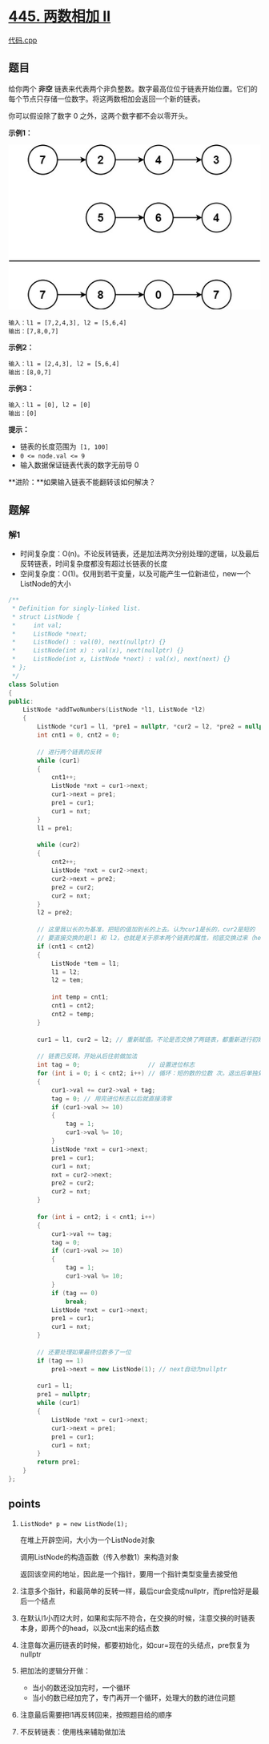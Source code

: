 # [445. 两数相加 II](https://leetcode.cn/problems/add-two-numbers-ii/)

[代码.cpp](./445.cpp)  

## 题目



给你两个 **非空** 链表来代表两个非负整数。数字最高位位于链表开始位置。它们的每个节点只存储一位数字。将这两数相加会返回一个新的链表。

你可以假设除了数字 0 之外，这两个数字都不会以零开头。

 

**示例1：**

![img](./assets/1626420025-fZfzMX-image.png)

```
输入：l1 = [7,2,4,3], l2 = [5,6,4]
输出：[7,8,0,7]
```

**示例2：**

```
输入：l1 = [2,4,3], l2 = [5,6,4]
输出：[8,0,7]
```

**示例3：**

```
输入：l1 = [0], l2 = [0]
输出：[0]
```

 

**提示：**

- 链表的长度范围为` [1, 100]`
- `0 <= node.val <= 9`
- 输入数据保证链表代表的数字无前导 0

 

**进阶：**如果输入链表不能翻转该如何解决？

## 题解

### 解1

- 时间复杂度：O(n)。不论反转链表，还是加法两次分别处理的逻辑，以及最后反转链表，时间复杂度都没有超过长链表的长度
- 空间复杂度：O(1)。仅用到若干变量，以及可能产生一位新进位，new一个ListNode的大小

```cpp
/**
 * Definition for singly-linked list.
 * struct ListNode {
 *     int val;
 *     ListNode *next;
 *     ListNode() : val(0), next(nullptr) {}
 *     ListNode(int x) : val(x), next(nullptr) {}
 *     ListNode(int x, ListNode *next) : val(x), next(next) {}
 * };
 */
class Solution
{
public:
    ListNode *addTwoNumbers(ListNode *l1, ListNode *l2)
    {
        ListNode *cur1 = l1, *pre1 = nullptr, *cur2 = l2, *pre2 = nullptr;
        int cnt1 = 0, cnt2 = 0;

        // 进行两个链表的反转
        while (cur1)
        {
            cnt1++;
            ListNode *nxt = cur1->next;
            cur1->next = pre1;
            pre1 = cur1;
            cur1 = nxt;
        }
        l1 = pre1;

        while (cur2)
        {
            cnt2++;
            ListNode *nxt = cur2->next;
            cur2->next = pre2;
            pre2 = cur2;
            cur2 = nxt;
        }
        l2 = pre2;

        // 这里我以长的为基准，把短的值加到长的上去。认为cur1是长的，cur2是短的
        // 要直接交换的是l1 和 l2，也就是关于原本两个链表的属性，彻底交换过来（head 和 length）
        if (cnt1 < cnt2)
        {
            ListNode *tem = l1;
            l1 = l2;
            l2 = tem;

            int temp = cnt1;
            cnt1 = cnt2;
            cnt2 = temp;
        }

        cur1 = l1, cur2 = l2; // 重新赋值。不论是否交换了两链表，都重新进行初始化，开始从反转后的头往前走，进行加法

        // 链表已反转。开始从后往前做加法
        int tag = 0;                   // 设置进位标志
        for (int i = 0; i < cnt2; i++) // 循环：短的数的位数 次。退出后单独处理l1剩余的进位问题
        {
            cur1->val += cur2->val + tag;
            tag = 0; // 用完进位标志以后就直接清零
            if (cur1->val >= 10)
            {
                tag = 1;
                cur1->val %= 10;
            }
            ListNode *nxt = cur1->next;
            pre1 = cur1;
            cur1 = nxt;
            nxt = cur2->next;
            pre2 = cur2;
            cur2 = nxt;
        }

        for (int i = cnt2; i < cnt1; i++)
        {
            cur1->val += tag;
            tag = 0;
            if (cur1->val >= 10)
            {
                tag = 1;
                cur1->val %= 10;
            }
            if (tag == 0)
                break;
            ListNode *nxt = cur1->next;
            pre1 = cur1;
            cur1 = nxt;
        }

        // 还要处理如果最终位数多了一位
        if (tag == 1)
            pre1->next = new ListNode(1); // next自动为nullptr

        cur1 = l1;
        pre1 = nullptr;
        while (cur1)
        {
            ListNode *nxt = cur1->next;
            cur1->next = pre1;
            pre1 = cur1;
            cur1 = nxt;
        }
        return pre1;
    }
};
```





## points

1. `ListNode* p = new ListNode(1);`

   在堆上开辟空间，大小为一个ListNode对象

   调用ListNode的构造函数（传入参数1）来构造对象

   返回该空间的地址，因此是一个指针，要用一个指针类型变量去接受他

2. 注意多个指针，和最简单的反转一样，最后cur会变成nullptr，而pre恰好是最后一个结点

3. 在默认l1小而l2大时，如果和实际不符合，在交换的时候，注意交换的时链表本身，即两个的head，以及cnt出来的结点数

4. 注意每次遍历链表的时候，都要初始化，如cur=现在的头结点，pre恢复为nullptr

5. 把加法的逻辑分开做：

   - 当小的数还没加完时，一个循环
   - 当小的数已经加完了，专门再开一个循环，处理大的数的进位问题

6. 注意最后需要把l1再反转回来，按照题目给的顺序

7. 不反转链表：使用栈来辅助做加法